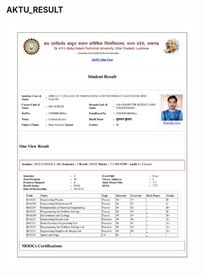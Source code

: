 ## AKTU_RESULT
![AKTU Result](https://raw.githubusercontent.com/gulshankumar143/Web_Design/main/Images_Used/Result.jpg)
